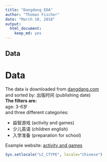 ```yaml
---
title: "Dangdang EDA"
author: "Thomas Fischer"
date: "March 10, 2018"
output:
  html_document:
    keep_md: yes
---
```


## Data

# Data 

The data is downloaded from [dangdang.com](http://www.dangdang.com)  
and sorted by: 出版时间 (publishing date)  
**The filters are:**  
age: 3-6岁  
and three different categories: 
- 益智游戏 (activity and games)
- 少儿英语 (children english)
- 入学准备 (preparation for school)  

Example website: [activity and games](http://category.dangdang.com/cp01.41.02.13.00.00-srsort_pubdate_desc.html)



```r
Sys.setlocale("LC_CTYPE", locale="Chinese")
```
